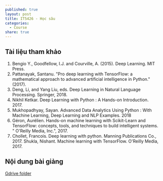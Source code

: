 ```yaml
---
published: true
layout: post
title: IT5426 - Học sâu
categories:
  - Course
share: true
---
```

## Tài liệu tham khảo 

1. Bengio Y., Goodfellow, I.J. and Courville, A. (2015). Deep Learning. MIT Press.
2. Pattanayak, Santanu. "Pro deep learning with TensorFlow: a mathematical approach to advanced artificial intelligence in Python." (2017).
3. Deng, Li, and Yang Liu, eds. Deep Learning in Natural Language Processing. Springer, 2018.
4. Nikhil Ketkar. Deep Learning with Python : A Hands-on Introduction. 2017.
5. Mukhopadhyay, Sayan. Advanced Data Analytics Using Python : With Machine Learning, Deep Learning and NLP Examples. 2018 
6. Géron, Aurélien. Hands-on machine learning with Scikit-Learn and TensorFlow: concepts, tools, and techniques to build intelligent systems. " O'Reilly Media, Inc.", 2017.
7. Chollet, Francois. Deep learning with python. Manning Publications Co., 2017.
Shukla, Nishant. Machine learning with TensorFlow. O'Reilly Media, 2017.

## Nội dung bài giảng
[Gdrive folder](https://drive.google.com/drive/folders/1f1gM_xE918tmeBy6cSBEHUQQiGVh8b0d?usp=sharing)
